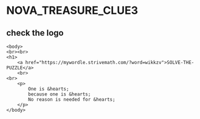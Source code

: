 # NOVA_TREASURE_CLUE3
## check the logo
<html>
	
	<body>
    <br><br>
    <h1>
		<a href="https://mywordle.strivemath.com/?word=wikkzv">SOLVE-THE-PUZZLE</a>
		<br>
    <br>
		<p>
			One is &hearts;
			because one is &hearts;
			No reason is needed for &hearts;
		</p>
	</body>
</html>
